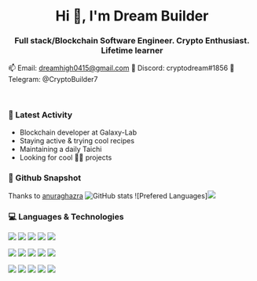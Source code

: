 <h1 align="center">Hi 👋, I'm Dream Builder</h1>
<h3 align="center">Full stack/Blockchain Software Engineer. Crypto Enthusiast. Lifetime learner</h3>

📫 Email: [dreamhigh0415@gmail.com](mailto:dreamhigh0415@gmail.com)
🎄 Discord: cryptodream#1856
🎁 Telegram: @CryptoBuilder7

<br>

### 🔨 Latest Activity

- Blockchain developer at Galaxy-Lab
- Staying active & trying cool recipes
- Maintaining a daily Taichi
- Looking for cool 👨‍💻 projects

### 📸 Github Snapshot

Thanks to [anuraghazra](https://github.com/anuraghazra/github-readme-stats)
![GitHub stats](https://github-readme-stats.vercel.app/api?username=smartcoder-7&show_icons=true&theme=radical)
![Prefered Languages]<img src="https://github-readme-stats.vercel.app/api/top-langs/?username=frankfka&hide=html&theme=radical" />


### 💻 Languages & Technologies

<p>
<img src="https://img.shields.io/badge/javascript%20-%23323330.svg?&style=for-the-badge&logo=javascript&logoColor=%23F7DF1E"/>
<img src="https://img.shields.io/badge/typescript%20-%2314354C.svg?&style=for-the-badge&logo=typescript&logoColor=white"/>
<img src="https://img.shields.io/badge/solidity-%23ED8B00.svg?&style=for-the-badge&logo=solidity&logoColor=white"/>
<img src="https://img.shields.io/badge/python-%23FA7343.svg?&style=for-the-badge&logo=python&logoColor=white"/>
<img src="https://img.shields.io/badge/rust-%230095D5.svg?&style=for-the-badge&logo=rust&logoColor=white"/>
</p>

<p>
<img src="https://img.shields.io/badge/react%20-%2320232a.svg?&style=for-the-badge&logo=react&logoColor=%2361DAFB"/>
<img src="https://img.shields.io/badge/vuejs%20-%2335495e.svg?&style=for-the-badge&logo=vue.js&logoColor=%234FC08D"/>
<img src="https://img.shields.io/badge/angular%20-%23563D7C.svg?&style=for-the-badge&logo=angular&logoColor=white"/>
<img src="https://img.shields.io/badge/next.js%20-%23000.svg?&style=for-the-badge&logo=next.js&logoColor=white"/>
<img src="https://img.shields.io/badge/gatsby.js%20-%23000.svg?&style=for-the-badge&logo=gatsby&logoColor=%23F7DF1E"/>
</p>

<p>
<img src="https://img.shields.io/badge/AWS%20-%23FF9900.svg?&style=for-the-badge&logo=amazon-aws&logoColor=white"/> 
<img src="https://img.shields.io/badge/truffle%20-%234285F4.svg?&style=for-the-badge&logo=truffle&logoColor=white"/> 
<img src="https://img.shields.io/badge/ethereum%20-%23430098.svg?&style=for-the-badge&logo=ethereum&logoColor=white"/>
<img src="https://img.shields.io/badge/terraform%20-%23000.svg?&style=for-the-badge&logo=terraform&logoColor=white"/>
<img src="https://img.shields.io/badge/binance-%23ED8B00.svg?&style=for-the-badge&logo=binance&logoColor=white"/>
</p>
